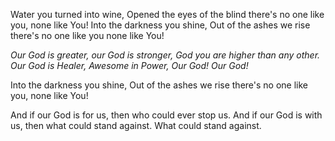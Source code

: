 Water you turned into wine,
Opened the eyes of the blind there&#39;s no one like you, none like You!
Into the darkness you shine,
Out of the ashes we rise there&#39;s no one like you none like You!

_Our God is greater, our God is stronger, God you are higher than any other.
Our God is Healer, Awesome in Power, Our God! Our God!_

Into the darkness you shine,
Out of the ashes we rise there&#39;s no one like you, none like You!

And if our God is for us, then who could ever stop us.
And if our God is with us, then what could stand against.
What could stand against.


